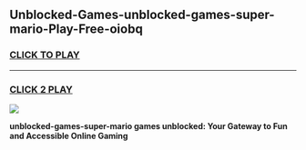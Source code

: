 
## Unblocked-Games-unblocked-games-super-mario-Play-Free-oiobq
<h3>
<a href="https://premium76.site?title=unblocked-games-super-mario&ref=22A">CLICK TO PLAY</a></h3>
<hr>

<h3>
<a href="https://premium76.site?title=unblocked-games-super-mario&ref=22A">CLICK 2 PLAY</a>
  
</h3>

<a href="https://premium76.site?title=unblocked-games-super-mario&ref=22A"><img src="https://clearcache.store/games.png"></a>


**unblocked-games-super-mario games unblocked: Your Gateway to Fun and Accessible Online Gaming**
